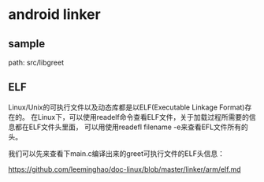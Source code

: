 android linker
========================================

sample
----------------------------------------

path: src/libgreet

ELF
----------------------------------------

Linux/Unix的可执行文件以及动态库都是以ELF(Executable Linkage Format)存在的。
在Linux下，可以使用readelf命令查看ELF文件，关于加载过程所需要的信息都在ELF文件头里面，
可以用使用readefl filename -e来查看EFL文件所有的头。

我们可以先来查看下main.c编译出来的greet可执行文件的ELF头信息：

https://github.com/leeminghao/doc-linux/blob/master/linker/arm/elf.md
